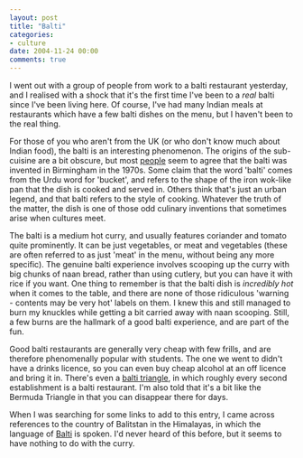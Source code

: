 ```yaml
---
layout: post
title: "Balti"
categories:
- culture
date: 2004-11-24 00:00
comments: true
---
```


<p>I went out with a group of people from work to a balti restaurant yesterday, and I realised with a shock that it's the first time I've been to a <em>real</em> balti since I've been living here. Of course, I've had many Indian meals at restaurants which have a few balti dishes on the menu, but I haven't been to the real thing.</p>

<p>For those of you who aren't from the UK (or who don't know much about Indian food), the balti is an interesting phenomenon. The origins of the sub-cuisine are a bit obscure, but most <a href="http://en.wikipedia.org/wiki/balti_%28food%29">people</a> seem to agree that the balti was invented in Birmingham in the 1970s. Some claim that the word 'balti' comes from the Urdu word for 'bucket', and refers to the shape of the iron wok-like pan that the dish is cooked and served in. Others think that's just an urban legend, and that balti refers to the style of cooking. Whatever the truth of the matter, the dish is one of those odd culinary inventions that sometimes arise when cultures meet.</p>

<p>The balti is a medium hot curry, and usually features coriander and tomato quite prominently. It can be just vegetables, or meat and vegetables (these are often referred to as just 'meat' in the menu, without being any more specific). The genuine balti experience involves scooping up the curry with big chunks of naan bread, rather than using cutlery, but you can have it with rice if you want. One thing to remember is that the balti dish is <em>incredibly hot</em> when it comes to the table, and there are none of those ridiculous 'warning - contents may be very hot' labels on them. I knew this and still managed to burn my knuckles while getting a bit carried away with naan scooping. Still, a few burns are the hallmark of a good balti experience, and are part of the fun.</p>

<p>Good balti restaurants are generally very cheap with few frills, and are therefore phenomenally popular with students. The one we went to didn't have a drinks licence, so you can even buy cheap alcohol at an off licence and bring it in. There's even a <a href="http://www.travelwm.co.uk/events/ptv/baltitriangle.html">balti triangle</a>, in which roughly every second establishment is a balti restaurant. I'm also told that it's a bit like the Bermuda Triangle in that you can disappear there for days.</p>

<p>When I was searching for some links to add to this entry, I came across references to the country of Balitstan in the Himalayas, in which the language of <a href="http://www.koshur.org/Linguistic/7.html">Balti</a> is spoken. I'd never heard of this before, but it seems to have nothing to do with the curry.</p>


